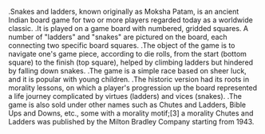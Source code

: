 .Snakes and ladders, known originally as Moksha Patam, is an ancient Indian board game for two or more players regarded today as a worldwide classic.
.It is played on a game board with numbered, gridded squares. A number of "ladders" and "snakes" are pictured on the board, each connecting two specific board squares. 
.The object of the game is to navigate one's game piece, according to die rolls, from the start (bottom square) to the finish (top square), helped by climbing ladders but hindered   by falling down snakes.
.The game is a simple race based on sheer luck, and it is popular with young children.
.The historic version had its roots in morality lessons, on which a player's progression up the board represented a life journey complicated by virtues (ladders) and vices       (snakes). 
.The game is also sold under other names such as Chutes and Ladders, Bible Ups and Downs, etc., some with a morality motif;[3] a morality Chutes and Ladders was published by the   Milton Bradley Company starting from 1943.
